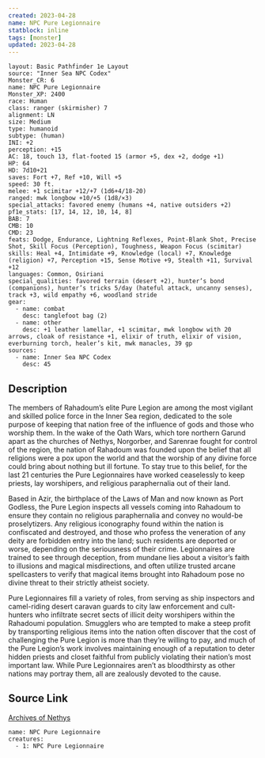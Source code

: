 ```yaml
---
created: 2023-04-28
name: NPC Pure Legionnaire
statblock: inline
tags: [monster]
updated: 2023-04-28
---
```

```statblock
layout: Basic Pathfinder 1e Layout
source: "Inner Sea NPC Codex"
Monster_CR: 6
name: NPC Pure Legionnaire
Monster_XP: 2400
race: Human
class: ranger (skirmisher) 7
alignment: LN
size: Medium
type: humanoid
subtype: (human)
INI: +2
perception: +15
AC: 18, touch 13, flat-footed 15 (armor +5, dex +2, dodge +1)
HP: 64
HD: 7d10+21
saves: Fort +7, Ref +10, Will +5
speed: 30 ft.
melee: +1 scimitar +12/+7 (1d6+4/18-20)
ranged: mwk longbow +10/+5 (1d8/×3)
special_attacks: favored enemy (humans +4, native outsiders +2)
pf1e_stats: [17, 14, 12, 10, 14, 8]
BAB: 7
CMB: 10
CMD: 23
feats: Dodge, Endurance, Lightning Reflexes, Point-Blank Shot, Precise Shot, Skill Focus (Perception), Toughness, Weapon Focus (scimitar)
skills: Heal +4, Intimidate +9, Knowledge (local) +7, Knowledge (religion) +7, Perception +15, Sense Motive +9, Stealth +11, Survival +12
languages: Common, Osiriani
special_qualities: favored terrain (desert +2), hunter’s bond (companions), hunter’s tricks 5/day (hateful attack, uncanny senses), track +3, wild empathy +6, woodland stride
gear:
  - name: combat
    desc: tanglefoot bag (2)
  - name: other
    desc: +1 leather lamellar, +1 scimitar, mwk longbow with 20 arrows, cloak of resistance +1, elixir of truth, elixir of vision, everburning torch, healer’s kit, mwk manacles, 39 gp
sources:
  - name: Inner Sea NPC Codex
    desc: 45
```
## Description
The members of Rahadoum’s elite Pure Legion are among the most vigilant and skilled police force in the Inner Sea region, dedicated to the sole purpose of keeping that nation free of the influence of gods and those who worship them. In the wake of the Oath Wars, which tore northern Garund apart as the churches of Nethys, Norgorber, and Sarenrae fought for control of the region, the nation of Rahadoum was founded upon the belief that all religions were a pox upon the world and that the worship of any divine force could bring about nothing but ill fortune. To stay true to this belief, for the last 21 centuries the Pure Legionnaires have worked ceaselessly to keep priests, lay worshipers, and religious paraphernalia out of their land.

Based in Azir, the birthplace of the Laws of Man and now known as Port Godless, the Pure Legion inspects all vessels coming into Rahadoum to ensure they contain no religious paraphernalia and convey no would-be proselytizers. Any religious iconography found within the nation is confiscated and destroyed, and those who profess the veneration of any deity are forbidden entry into the land; such residents are deported or worse, depending on the seriousness of their crime. Legionnaires are trained to see through deception, from mundane lies about a visitor’s faith to illusions and magical misdirections, and often utilize trusted arcane spellcasters to verify that magical items brought into Rahadoum pose no divine threat to their strictly atheist society.

Pure Legionnaires fill a variety of roles, from serving as ship inspectors and camel-riding desert caravan guards to city law enforcement and cult-hunters who infiltrate secret sects of illicit deity worshipers within the Rahadoumi population. Smugglers who are tempted to make a steep profit by transporting religious items into the nation often discover that the cost of challenging the Pure Legion is more than they’re willing to pay, and much of the Pure Legion’s work involves maintaining enough of a reputation to deter hidden priests and closet faithful from publicly violating their nation’s most important law. While Pure Legionnaires aren’t as bloodthirsty as other nations may portray them, all are zealously devoted to the cause.
## Source Link
[Archives of Nethys](https://aonprd.com/NPCDisplay.aspx?ItemName=Pure%20Legionnaire)
```encounter-table
name: NPC Pure Legionnaire
creatures:
  - 1: NPC Pure Legionnaire
```
